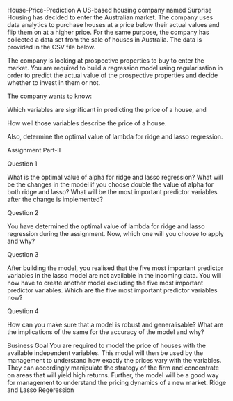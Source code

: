 House-Price-Prediction
A US-based housing company named Surprise Housing has decided to enter the Australian market. The company uses data analytics to purchase houses at a price below their actual values and flip them on at a higher price. For the same purpose, the company has collected a data set from the sale of houses in Australia. The data is provided in the CSV file below.

The company is looking at prospective properties to buy to enter the market. You are required to build a regression model using regularisation in order to predict the actual value of the prospective properties and decide whether to invest in them or not.

The company wants to know:

Which variables are significant in predicting the price of a house, and

How well those variables describe the price of a house.

Also, determine the optimal value of lambda for ridge and lasso regression.

Assignment Part-II

Question 1

What is the optimal value of alpha for ridge and lasso regression? What will be the changes in the model if you choose double the value of alpha for both ridge and lasso? What will be the most important predictor variables after the change is implemented?

Question 2

You have determined the optimal value of lambda for ridge and lasso regression during the assignment. Now, which one will you choose to apply and why?

Question 3

After building the model, you realised that the five most important predictor variables in the lasso model are not available in the incoming data. You will now have to create another model excluding the five most important predictor variables. Which are the five most important predictor variables now?

Question 4

How can you make sure that a model is robust and generalisable? What are the implications of the same for the accuracy of the model and why?

Business Goal
You are required to model the price of houses with the available independent variables. This model will then be used by the management to understand how exactly the prices vary with the variables. They can accordingly manipulate the strategy of the firm and concentrate on areas that will yield high returns. Further, the model will be a good way for management to understand the pricing dynamics of a new market. Ridge and Lasso Regeression
